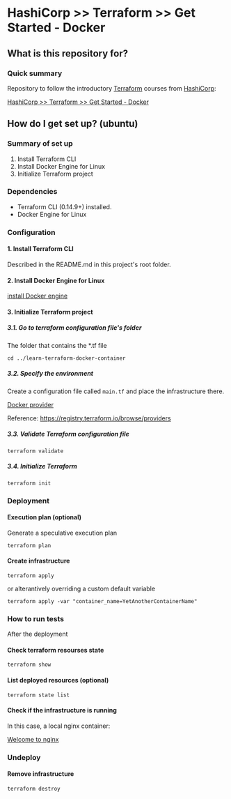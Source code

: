 # HashiCorp >> Terraform >> Get Started - Docker  #

## What is this repository for? ##

### Quick summary  

Repository to follow the introductory [Terraform](https://www.hashicorp.com/products/terraform) courses from [HashiCorp](https://www.hashicorp.com/):  

[HashiCorp >> Terraform >> Get Started - Docker](https://learn.hashicorp.com/collections/terraform/docker-get-started)

## How do I get set up? (ubuntu) ###

### Summary of set up

1. Install Terraform CLI
2. Install Docker Engine for Linux
3. Initialize Terraform project

### Dependencies

- Terraform CLI (0.14.9+) installed. 
- Docker Engine for Linux

### Configuration

#### 1. Install Terraform CLI

Described in the README.md in this project's root folder.

#### 2. Install Docker Engine for Linux

[install Docker engine](https://docs.docker.com/engine/install/)

#### 3. Initialize Terraform project

##### 3.1. Go to terraform configuration file's folder

The folder that contains the *.tf file

```shell
cd ../learn-terraform-docker-container
```

##### 3.2. Specify the environment

Create a configuration file called `main.tf` and place the infrastructure there.  

[Docker provider](https://registry.terraform.io/providers/kreuzwerker/docker/latest)

Reference: https://registry.terraform.io/browse/providers

##### 3.3. Validate Terraform configuration file

```shell
terraform validate
```

##### 3.4. Initialize Terraform

```shell
terraform init
```

### Deployment 

#### Execution plan (optional)

Generate a speculative execution plan 

```shell
terraform plan
```

#### Create infrastructure 

```shell
terraform apply
```

or alterantively overriding a custom default variable

```shell
terraform apply -var "container_name=YetAnotherContainerName"
```

### How to run tests

After the deployment

#### Check terraform resourses state 

```shell
terraform show
``` 

#### List deployed resources (optional)

```shell
terraform state list
```

#### Check if the infrastructure is running

In this case, a local nginx container:  

[Welcome to nginx](http://localhost:8080/)

### Undeploy 

#### Remove infrastructure

```shell
terraform destroy
```
